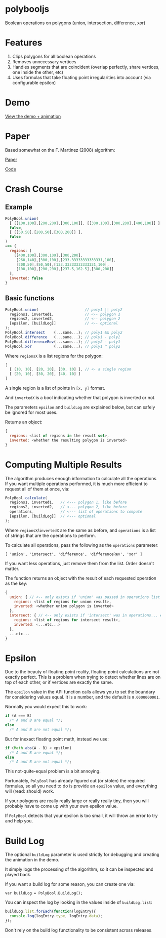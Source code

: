 # polybooljs

Boolean operations on polygons (union, intersection, difference, xor)

# Features

1. Clips polygons for all boolean operations
2. Removes unnecessary vertices
3. Handles segments that are coincident (overlap perfectly, share vertices, one inside the other, etc)
4. Uses formulas that take floating point irregularities into account (via configurable epsilon)

# Demo

[View the demo + animation](https://rawgit.com/voidqk/polybooljs/master/dist/demo.html)

# Paper

Based somewhat on the F. Martinez (2008) algorithm:

[Paper](http://www.cs.ucr.edu/~vbz/cs230papers/martinez_boolean.pdf)

[Code](https://github.com/akavel/martinez-src)

# Crash Course

## Example

```javascript
PolyBool.union(
  [ [[100,100],[200,200],[300,100]], [[300,100],[300,200],[400,100]] ],
  false,
  [ [[50,50],[200,50],[300,200]] ],
  false
)
==> {
  regions: [
    [[400,100],[300,100],[300,200],
     [260,140],[300,100],[233.33333333333331,100],
     [200,50],[50,50],[133.33333333333331,100],
     [100,100],[200,200],[237.5,162.5],[300,200]]
  ],
  inverted: false
}
```

## Basic functions

```javascript
PolyBool.union(                     // poly1 || poly2
  regions1, inverted1,              // <-- polygon 1
  regions2, inverted2,              // <-- polygon 2
  [epsilon, [buildLog]]             // <-- optional
);
PolyBool.intersect    (...same...); // poly1 && poly2
PolyBool.difference   (...same...); // poly1 - poly2
PolyBool.differenceRev(...same...); // poly2 - poly1
PolyBool.xor          (...same...); // poly1 ^ poly2
```

Where `regionsX` is a list regions for the polygon:

```javascript
[
  [ [10, 10], [20, 20], [30, 10] ], // <- a single region
  [ [20, 10], [30, 20], [40, 10] ]
]
```

A single region is a list of points in `[x, y]` format.

And `invertedX` is a bool indicating whether that polygon is inverted or not.

The parameters `epsilon` and `buildLog` are explained below, but can safely be ignored for most uses.

Returns an object:

```javascript
{
  regions: <list of regions in the result set>,
  inverted: <whether the resulting polygon is inverted>
}
```

# Computing Multiple Results

The algorithm produces enough information to calculate all the operations.  If you want multiple operations performed, it is much more efficient to request all of them at once, via:

```javascript
PolyBool.calculate(
  regions1, inverted1,   // <--- polygon 1, like before
  regions2, inverted2,   // <--- polygon 2, like before
  operations,            // <--- list of operations to compute
  [epsilon, [buildLog]]  // <--- optional
);
```

Where `regionsX`/`invertedX` are the same as before, and `operations` is a list of strings that are the operations to perform.

To calculate all operations, pass the following as the `operations` parameter:

`[ 'union', 'intersect', 'difference', 'differenceRev', 'xor' ]`

If you want less operations, just remove them from the list.  Order doesn't matter.

The function returns an object with the result of each requested operation as the key:

```javascript
{
  union: { // <-- only exists if 'union' was passed in operations list
    regions: <list of regions for union result>,
    inverted: <whether union polygon is inverted>
  },
  intersect: { // <-- only exists if 'intersect' was in operations... etc
    regions: <list of regions for intersect result>,
    inverted: <...etc...>
  },
  ...etc...
}
```

# Epsilon

Due to the beauty of floating point reality, floating point calculations are not exactly perfect.  This is a problem when trying to detect whether lines are on top of each other, or if vertices are exactly the same.

The `epsilon` value in the API function calls allows you to set the boundary for considering values equal.  It is a number, and the default is `0.0000000001`.

Normally you would expect this to work:

```javascript
if (A === B)
  /* A and B are equal */;
else
  /* A and B are not equal */;
```

But for inexact floating point math, instead we use:

```javascript
if (Math.abs(A - B) < epsilon)
  /* A and B are equal */;
else
  /* A and B are not equal */;
```

This not-quite-equal problem is a bit annoying.

Fortunately, `PolyBool` has already figured out (or stolen) the required formulas, so all you need to do is provide an `epsilon` value, and everything will (read: should) work.

If your polygons are really really large or really really tiny, then you will probably have to come up with your own epsilon value.

If `PolyBool` detects that your epsilon is too small, it will throw an error to try and help you.

# Build Log

The optional `buildLog` parameter is used strictly for debugging and creating the animation in the demo.

It simply logs the processing of the algorithm, so it can be inspected and played back.

If you want a build log for some reason, you can create one via:

`var buildLog = PolyBool.BuildLog();`

You can inspect the log by looking in the values inside of `buildLog.list`:

```javascript
buildLog.list.forEach(function(logEntry){
  console.log(logEntry.type, logEntry.data);
});
```

Don't rely on the build log functionality to be consistent across releases.
